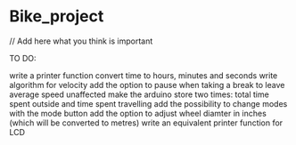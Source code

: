 Bike_project
============

// Add here what you think is important

TO DO:

write a printer function
convert time to hours, minutes and seconds
write algorithm for velocity
add the option to pause when taking a break to leave average speed unaffected
make the arduino store two times: total time spent outside and time spent travelling
add the possibility to change modes with the mode button
add the option to adjust wheel diamter in inches (which will be converted to metres)
write an equivalent printer function for LCD
